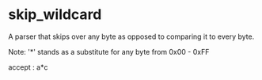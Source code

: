 # skip_wildcard

A parser that skips over any byte as opposed to comparing it to every byte.

Note: '*' stands as a substitute for any byte from 0x00 - 0xFF

accept : a\*c
